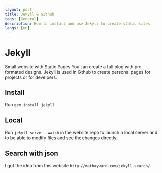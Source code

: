 ```yaml
---
layout: post
title: Jekyll & Github
tags: [General]
description: How to install and use Jekyll to create static sites
langs: [en]
---
```


# Jekyll

Small website with Static Pages
You can create a full blog with pre-formated designs.
Jekyll is used in Github to create personal pages for projects or for develpers.

## Install

Run `gem install jekyll`

## Local

Run `jekyll serve --watch` in the website repo to launch a local server and to be able to modify files and see the changes directly.

## Search with json

I got the idea from this website `http://mathayward.com/jekyll-search/`.
